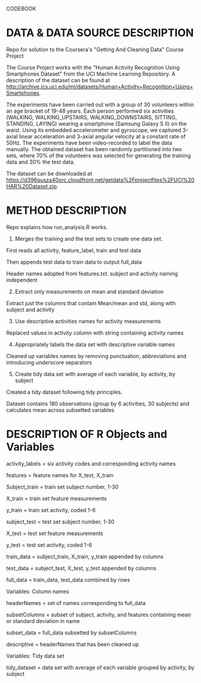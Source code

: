 CODEBOOK

# DATA & DATA SOURCE DESCRIPTION
Repo for solution to the Coursera's "Getting And Cleaning Data" Course Project

The Course Project works with the "Human Activity Recognition Using Smartphones Dataset" from the UCI Machine Learning Repository. A description of the dataset can be found at http://archive.ics.uci.edu/ml/datasets/Human+Activity+Recognition+Using+Smartphones.

The experiments have been carried out with a group of 30 volunteers within an age bracket of 19-48 years. Each person performed six activities (WALKING, WALKING_UPSTAIRS, WALKING_DOWNSTAIRS, SITTING, STANDING, LAYING) wearing a smartphone (Samsung Galaxy S II) on the waist. Using its embedded accelerometer and gyroscope, we captured 3-axial linear acceleration and 3-axial angular velocity at a constant rate of 50Hz. The experiments have been video-recorded to label the data manually. The obtained dataset has been randomly partitioned into two sets, where 70% of the volunteers was selected for generating the training data and 30% the test data.

The dataset can be downloaded at https://d396qusza40orc.cloudfront.net/getdata%2Fprojectfiles%2FUCI%20HAR%20Dataset.zip.

# METHOD DESCRIPTION
Repo explains how run_analysis.R works.
1) Merges the training and the test sets to create one data set.

First reads all activity, feature_label, train and test data

Then appends test data to train data to output full_data

Header names adopted from features.txt.  subject and activity naming independent

2) Extract only measurements on mean and standard deviation

Extract just the columns that contain Mean/mean and std, along with subject and activity

3) Use descriptive activities names for activity measurements

Replaced values in activity column with string containing activity names

4) Appropriately labels the data set with descriptive variable names

Cleaned up variables names by removing punctuation, abbreviations and introducing underscore separators

5) Create tidy data set with average of each variable, by activity, by subject

Created a tidy dataset following tidy principles.  

Dataset contains 180 observations (group by 6 activities, 30 subjects) and calculates mean across subsetted variables


# DESCRIPTION OF R Objects and Variables

activity_labels = six activity codes and corresponding activity names

features = feature names for X_test, X_train

Subject_train = train set subject number, 1-30

X_train = train set feature measurements

y_train = train set activity, coded 1-6


subject_test = test set subject number, 1-30

X_test = test set feature measurements

y_test = test set activity, coded 1-6

train_data = subject_train, X_train, y_train appended by columns

test_data = subject_test, X_test, y_test appended by columns

full_data = train_data, test_data combined by rows

Variables: Column names

headerNames = set of names corresponding to full_data

subsetColumns = subset of subject, activity, and features containing mean or standard deviation in name

subset_data = full_data subsetted by subsetColumns

descriptive = headerNames that has been cleaned up

Variables: Tidy data set

tidy_dataset = data set with average of each variable grouped by activity, by subject
